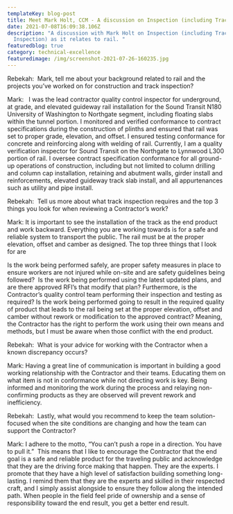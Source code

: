 ```yaml
---
templateKey: blog-post
title: Meet Mark Holt, CCM - A discussion on Inspection (including Track Inspection)
date: 2021-07-08T16:09:38.106Z
description: "A discussion with Mark Holt on Inspection (including Track
  Inspection) as it relates to rail. "
featuredblog: true
category: technical-excellence
featuredimage: /img/screenshot-2021-07-26-160235.jpg
---
```


Rebekah:  Mark, tell me about your background related to rail and the projects you’ve worked on for construction and track inspection?

Mark:   I was the lead contractor quality control inspector for underground, at grade, and elevated guideway rail installation for the Sound Transit N180 University of Washington to Northgate segment, including floating slabs within the tunnel portion. I monitored and verified conformance to contract specifications during the construction of plinths and ensured that rail was set to proper grade, elevation, and offset. I ensured testing conformance for concrete and reinforcing along with welding of rail. Currently, I am a quality verification inspector for Sound Transit on the Northgate to Lynnwood L300 portion of rail. I oversee contract specification conformance for all ground-up operations of construction, including but not limited to column drilling and column cap installation, retaining and abutment walls, girder install and reinforcements, elevated guideway track slab install, and all appurtenances such as utility and pipe install.

Rebekah:  Tell us more about what track inspection requires and the top 3 things you look for when reviewing a Contractor’s work?

Mark: It is important to see the installation of the track as the end product and work backward. Everything you are working towards is for a safe and reliable system to transport the public. The rail must be at the proper elevation, offset and camber as designed. The top three things that I look for are

Is the work being performed safely, are proper safety measures in place to ensure workers are not injured while on-site and are safety guidelines being followed? 
Is the work being performed using the latest updated plans, and are there approved RFI’s that modify that plan? Furthermore, is the Contractor’s quality control team performing their inspection and testing as required?
Is the work being performed going to result in the required quality of product that leads to the rail being set at the proper elevation, offset and camber without rework or modification to the approved contract? Meaning, the Contractor has the right to perform the work using their own means and methods, but I must be aware when those conflict with the end product.

Rebekah:  What is your advice for working with the Contractor when a known discrepancy occurs?

Mark: Having a great line of communication is important in building a good working relationship with the Contractor and their teams. Educating them on what item is not in conformance while not directing work is key. Being informed and monitoring the work during the process and relaying non-confirming products as they are observed will prevent rework and inefficiency.

Rebekah:  Lastly, what would you recommend to keep the team solution-focused when the site conditions are changing and how the team can support the Contractor?

Mark: I adhere to the motto, “You can’t push a rope in a direction. You have to pull it.” 
This means that I like to encourage the Contractor that the end goal is a safe and reliable product for the traveling public and acknowledge that they are the driving force making that happen. They are the experts. I promote that they have a high level of satisfaction building something long-lasting. I remind them that they are the experts and skilled in their respected craft, and I simply assist alongside to ensure they follow along the intended path. When people in the field feel pride of ownership and a sense of responsibility toward the end result, you get a better end result.
